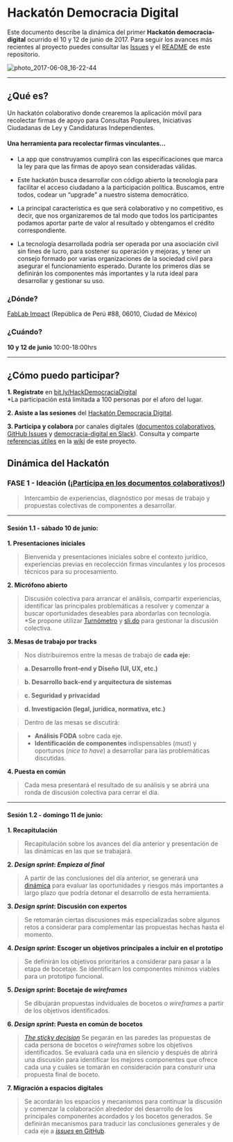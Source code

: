 # Hackatón Democracia Digital #

Este documento describe la dinámica del primer **Hackatón democracia-digital** ocurrido el 10 y 12 de junio de 2017. Para seguir los avances más recientes al proyecto puedes consultar las [Issues](https://github.com/CodeandoMexico/democracia-digital/issues) y el [README](https://github.com/CodeandoMexico/democracia-digital/blob/master/README.md) de este repositorio.

![photo_2017-06-08_16-22-44](https://user-images.githubusercontent.com/6744123/26951588-55adc284-4c67-11e7-85a9-01eacdf6686d.jpg)


----

## ¿Qué es?
Un hackatón colaborativo donde crearemos la aplicación móvil para recolectar firmas de apoyo para Consultas Populares, Iniciativas Ciudadanas de Ley y Candidaturas Independientes. 

#### Una herramienta para recolectar firmas vinculantes...
* La app que construyamos cumplirá con las especificaciones que marca la ley para que las firmas de apoyo sean consideradas válidas.

* Este hackatón busca desarrollar con código abierto la tecnología para facilitar el acceso ciudadano a la participación política. Buscamos, entre todos, codear un “upgrade” a nuestro sistema democrático. 

* La principal característica es que será colaborativo y no competitivo, es decir, que nos organizaremos de tal modo que todos los participantes podamos aportar parte de valor al resultado y obtengamos el crédito correspondiente. 

* La tecnología desarrollada podría ser operada por una asociación civil sin fines de lucro, para sostener su operación y mejoras, y tener un consejo formado por varias organizaciones de la sociedad civil para asegurar el funcionamiento esperado. Durante los primeros días se definirán los componentes más importantes y la ruta ideal para desarrollar y gestionar su uso.
 
### ¿Dónde?
[FabLab Impact](https://www.facebook.com/fablabimpact/) (República de Perú #88, 06010, Ciudad de México)

### ¿Cuándo?
**10 y 12 de junio** 10:00-18:00hrs

----

## ¿Cómo puedo participar?

**1. Regístrate** en [bit.ly/HackDemocraciaDigital](https://codeandomexico.typeform.com/to/JNBUaR)    
 *La participación está limitada a 100 personas por el aforo del lugar.

**2. Asiste a las sesiones** del [Hackatón Democracia Digital](https://www.facebook.com/events/887231184742367/894530524012433/).

**3. Participa y colabora** por canales digitales ([documentos colaborativos](https://drive.google.com/drive/folders/0B90a2gjjiM9vbkFrT090UlAtLWc?usp=sharing), [GitHub Issues](https://github.com/CodeandoMexico/democracia-digital/issues) y [democracia-digital en Slack](http://slack.codeandomexico.org/)). Consulta y comparte [referencias útiles](https://github.com/CodeandoMexico/democracia-digital/wiki/4.-Referencias-%C3%BAtiles) en la [wiki](https://github.com/CodeandoMexico/democracia-digital/wiki) de este proyecto.


## Dinámica del Hackatón


### FASE 1 - Ideación ([¡Participa en los documentos colaborativos!](https://drive.google.com/drive/folders/0B90a2gjjiM9vbkFrT090UlAtLWc?usp=sharing))
>Intercambio de experiencias, diagnóstico por mesas de trabajo y propuestas colectivas de componentes a desarrollar. 
___
#### Sesión 1.1 - sábado 10 de junio: 

**1. Presentaciones iniciales**

>Bienvenida y presentaciones iniciales sobre el contexto jurídico, experiencias previas en recolección firmas vinculantes y los procesos técnicos para su procesamiento. 

**2. Micrófono abierto**
>Discusión colectiva para arrancar el análisis, compartir experiencias, identificar las principales problemáticas a resolver y comenzar a buscar oportunidades deseables para abordarlas con tecnología.   
*Se propone utilizar [Turnómetro](http://www.turnometro.org/) y [sli.do](https://www.sli.do/) para gestionar la discusión colectiva. 


**3. Mesas de trabajo por tracks**

>Nos distribuiremos entre la mesas de trabajo de **cada eje:**

> **a. Desarrollo front-end y Diseño (UI, UX, etc.)**

> **b. Desarrollo back-end y arquitectura de sistemas**

> **c. Seguridad y privacidad**

> **d. Investigación (legal, jurídica, normativa, etc.)**


>Dentro de las mesas se discutirá:

>* **Análisis FODA** sobre cada eje. 
>* **Identificación de componentes** indispensables (*must*) y oportunos (*nice to have*) a desarrollar para las problemáticas discutidas.


**4. Puesta en común**
>Cada mesa presentará el resultado de su análisis y se abrirá una ronda de discusión colectiva para cerrar el día.

___


#### Sesión 1.2 - domingo 11 de junio: 

**1. Recapitulación**

>Recapitulación sobre los avances del día anterior y presentación de las dinámicas en las que se trabajará. 

**2. *Design sprint*: *Empieza al final***
> A partir de las conclusiones del día anterior, se generará una [dinámica](https://www.youtube.com/watch?v=7zOBMxRYJ7I) para evaluar las oportunidades y riesgos más importantes a largo plazo que podría detonar el desarrollo de esta herramienta.

**3. *Design sprint*: Discusión con expertos**
> Se retomarán ciertas discusiones más especializadas sobre algunos retos a considerar para complementar las propuestas hechas hasta el momento.

**4. *Design sprint*: Escoger un objetivos principales a incluir en el prototipo**
> Se definirán los objetivos prioritarios a considerar para pasar a la etapa de bocetaje. Se identificarn los componentes mínimos viables para un prototipo funcional.

**5. *Design sprint*: Bocetaje de *wireframes***
> Se dibujarán propuestas indviduales de bocetos o *wireframes* a partir de los objetivos identificados.

**6. *Design sprint*: Puesta en común de bocetos**
> [*The sticky decision*](https://www.youtube.com/watch?v=7BKBFOOKbNo) Se pegarán en las paredes las propuestas de cada persona de bocetos o *wireframes* sobre los objetivos identificados. Se evaluará cada una en silencio y después de abrirá una discusión para identificar los mejores componentes que ofrece cada una y cuáles se tomarán en consideración para consturir una propuesta final de boceto.

**7. Migración a espacios digitales**
> Se acordarán los espacios y mecanismos para continuar la discusión y comenzar la colaboración alrededor del desarrollo de los principales componentes acordados y los bocetos generados. Se definirán mecanismos para traducir las conclusiones generales y de cada eje a [*issues* en GitHub](https://github.com/CodeandoMexico/democracia-digital/issues).

